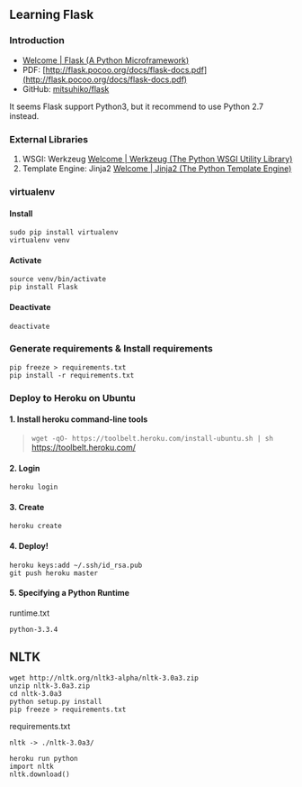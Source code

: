 Learning Flask
-----

### Introduction
- [Welcome | Flask (A Python Microframework)](http://flask.pocoo.org/)
- PDF: [http://flask.pocoo.org/docs/flask-docs.pdf](http://flask.pocoo.org/docs/flask-docs.pdf)
- GitHub: [mitsuhiko/flask](https://github.com/mitsuhiko/flask)

It seems Flask support Python3, but it recommend to use Python 2.7 instead.


### External Libraries
1. WSGI: Werkzeug [Welcome | Werkzeug (The Python WSGI Utility Library)](http://werkzeug.pocoo.org/)
2. Template Engine: Jinja2 [Welcome | Jinja2 (The Python Template Engine)](http://jinja.pocoo.org/)

### virtualenv
#### Install
```
sudo pip install virtualenv
virtualenv venv
```

#### Activate
```
source venv/bin/activate
pip install Flask
```

#### Deactivate
```
deactivate
```

### Generate requirements & Install requirements
```
pip freeze > requirements.txt
pip install -r requirements.txt
```

### Deploy to Heroku on Ubuntu

#### 1. Install heroku command-line tools
> `wget -qO- https://toolbelt.heroku.com/install-ubuntu.sh | sh`
> https://toolbelt.heroku.com/

#### 2. Login
```
heroku login
```

#### 3. Create
```
heroku create
```

#### 4. Deploy!
```
heroku keys:add ~/.ssh/id_rsa.pub
git push heroku master
```

#### 5. Specifying a Python Runtime
runtime.txt
```
python-3.3.4
```

## NLTK
```
wget http://nltk.org/nltk3-alpha/nltk-3.0a3.zip
unzip nltk-3.0a3.zip
cd nltk-3.0a3
python setup.py install
pip freeze > requirements.txt
```

requirements.txt
```
nltk -> ./nltk-3.0a3/
```

```
heroku run python
import nltk
nltk.download()
```
